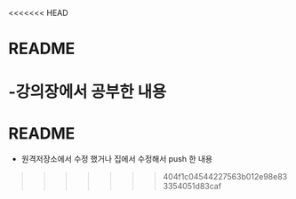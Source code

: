 <<<<<<< HEAD
# README            
-강의장에서 공부한 내용 
=======
# README
- 원격저장소에서 수정 했거나 집에서 수정해서 push 한 내용
>>>>>>> 404f1c04544227563b012e98e833354051d83caf
